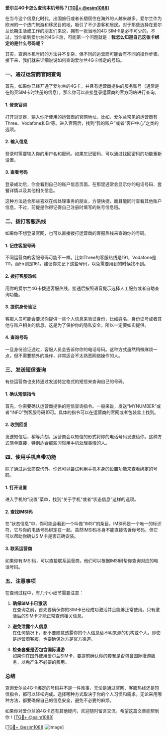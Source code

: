 **爱尔兰4G卡怎么查询本机号码？[[TG💪+ @esim1088](https://t.me/s/esim1088)]**

在当今这个信息化时代，出国旅行或者长期居住在海外的人越来越多。爱尔兰作为欧洲的一个热门旅游和移民目的地，吸引了不少游客和居民。对于那些选择在爱尔兰长期生活或工作的朋友们来说，拥有一张当地的4G SIM卡是必不可少的。不过，当你拿到爱尔兰的4G卡后，可能第一个问题就是：**我怎么知道自己这张卡绑定的是什么号码呢？**

其实，查询本机号码的方法并不复杂，但不同的运营商可能会有不同的操作步骤。接下来，我们就来详细说说如何查询爱尔兰4G卡绑定的号码。

### **一、通过运营商官网查询**

首先，如果你已经开通了爱尔兰的4G卡，并且有运营商提供的服务账号（通常是在购买SIM卡时注册的信息），那么你可以直接登录运营商的官方网站进行查询。

#### **1. 登录官网**
打开浏览器，输入你所使用的运营商的官网地址。比如，爱尔兰常见的运营商有Three、Vodafone和Eir等。进入官网后，找到“我的账户”或者“客户中心”之类的选项。

#### **2. 输入信息**
登录时需要输入你的用户名和密码。如果忘记密码，可以通过找回密码的功能重新设置。

#### **3. 查看号码**
登录成功后，你会看到自己的账户信息页面，在那里通常会显示你的电话号码、套餐详情以及其他相关信息。

这种方法适合那些喜欢在线处理事务的朋友，方便快捷，而且能同时查看其他账户信息。不过，前提是你得记得自己注册时填写的账号信息哦。

### **二、拨打客服热线**

如果你不想登录官网，也可以直接拨打运营商的客服热线来查询你的号码。

#### **1. 记住客服号码**
不同运营商的客服号码可能不一样。比如Three的客服热线是191，Vodafone是111，而Eir则是161。建议你先记下这些号码，以免需要用到的时候找不到。

#### **2. 拨打客服热线**
用你的爱尔兰4G卡拨通客服热线，接通后按照语音提示选择人工服务或者自助查询功能。

#### **3. 提供身份验证**
客服人员可能会要求你提供一些个人信息来验证身份，比如姓名、身份证号或者其他与账户相关的信息。这是为了保护你的隐私安全，所以一定要如实提供。

#### **4. 查询号码**
一旦身份验证通过，客服人员会告诉你你的电话号码。这种方式虽然稍微麻烦一点，但不需要额外的操作，非常适合不太熟悉网络操作的人。

### **三、发送短信查询**

有些运营商也支持通过发送特定格式的短信来查询自己的号码。

#### **1. 确认短信指令**
首先，你需要确认运营商提供的短信查询指令。一般来说，发送“MYNUMBER”或者“INFO”到客服号码即可。具体的指令可以在运营商的官网或者包装盒上找到。

#### **2. 收到回复**
发送短信后，稍等片刻，运营商会以短信的形式将你的电话号码发送给你。这种方式简单直接，特别适合那些习惯用手机处理事情的人。

### **四、使用手机自带功能**

除了通过运营商查询外，你还可以尝试利用手机本身的设置功能来查看绑定的号码。

#### **1. 打开设置**
进入手机的“设置”菜单，找到“关于手机”或者“状态信息”这样的选项。

#### **2. 查找IMSI码**
在“状态信息”中，你可能会看到一个叫做“IMSI”的条目。IMSI码是一个唯一的标识符，它与你的电话号码绑定在一起。虽然IMSI码本身不能直接告诉你号码，但它可以帮助你确认SIM卡是否正确安装。

#### **3. 联系运营商**
如果你有IMSI码，可以直接联系运营商，他们可以根据IMSI码帮你查询对应的电话号码。

### **五、注意事项**

在查询过程中，有几个小细节需要注意：

1. **确保SIM卡已激活**  
   在查询之前，首先要确保你的SIM卡已经成功激活并且能够正常使用。只有激活后的SIM卡才能正常查询相关信息。

2. **避免泄露个人信息**  
   在任何情况下，都不要随意透露你的个人信息给不明来源的机构或个人。即使是运营商客服，也要确保对方是官方渠道。

3. **检查套餐是否包含国际漫游**  
   如果你在国外使用爱尔兰SIM卡，要提前确认你的套餐是否包含国际漫游服务，以免产生不必要的费用。

### **总结**

查询爱尔兰4G卡绑定的号码并不是一件难事，无论是通过官网、客服热线还是短信指令，都可以轻松完成。选择哪种方式取决于你的个人习惯和需求。无论采用哪种方法，都要确保自己的信息安全，避免不必要的麻烦。

如果你对爱尔兰的4G卡还有其他疑问，欢迎随时留言交流。希望这篇文章能帮到你！[[TG💪+ @esim1088](https://t.me/s/esim1088)]

[[TG💪+ @esim1088](https://t.me/s/esim1088) ![Image](https://i.postimg.cc/4NQfJmqS/Snipaste-2025-05-13-00-14-12.png)]
